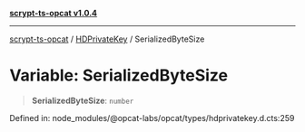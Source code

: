 [**scrypt-ts-opcat v1.0.4**](../../../README.md)

***

[scrypt-ts-opcat](../../../README.md) / [HDPrivateKey](../README.md) / SerializedByteSize

# Variable: SerializedByteSize

> **SerializedByteSize**: `number`

Defined in: node\_modules/@opcat-labs/opcat/types/hdprivatekey.d.cts:259
